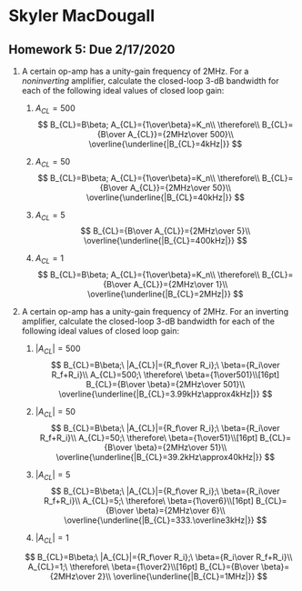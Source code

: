 # Skyler MacDougall

##  Homework 5: Due 2/17/2020

1. A certain op-amp has a unity-gain frequency of 2MHz. For a *noninverting* amplifier, calculate the closed-loop 3-dB bandwidth for each of the following ideal values of closed loop gain:

    1. $A_{CL}=500$
        $$
        B_{CL}=B\beta; A_{CL}={1\over\beta}=K_n\\
        \therefore\\
        B_{CL}={B\over A_{CL}}={2MHz\over 500}\\
        \overline{\underline{|B_{CL}=4kHz|}}
        $$

    2. $A_{CL}=50$
        $$
        B_{CL}=B\beta; A_{CL}={1\over\beta}=K_n\\
        \therefore\\
        B_{CL}={B\over A_{CL}}={2MHz\over 50}\\
        \overline{\underline{|B_{CL}=40kHz|}}
        $$

    3. $A_{CL}=5$
        $$
        B_{CL}={B\over A_{CL}}={2MHz\over 5}\\
        \overline{\underline{|B_{CL}=400kHz|}}
        $$

    4. $A_{CL}=1$
        $$
        B_{CL}=B\beta; A_{CL}={1\over\beta}=K_n\\
        \therefore\\
        B_{CL}={B\over A_{CL}}={2MHz\over 1}\\
        \overline{\underline{|B_{CL}=2MHz|}}
        $$



3. A certain op-amp has a unity-gain frequency of 2MHz. For an inverting amplifier, calculate the closed-loop 3-dB bandwidth for each of the following ideal values of closed loop gain:

    1. $|A_{CL}|=500$
        $$
        B_{CL}=B\beta;\ |A_{CL}|={R_f\over R_i};\ \beta={R_i\over R_f+R_i}\\
        A_{CL}=500;\ \therefore\ \beta={1\over501}\\[16pt]
        B_{CL}={B\over \beta}={2MHz\over 501}\\
        \overline{\underline{|B_{CL}=3.99kHz\approx4kHz|}}
        $$

    2. $|A_{CL}|=50$
        $$
        B_{CL}=B\beta;\ |A_{CL}|={R_f\over R_i};\ \beta={R_i\over R_f+R_i}\\
        A_{CL}=50;\ \therefore\ \beta={1\over51}\\[16pt]
        B_{CL}={B\over \beta}={2MHz\over 51}\\
        \overline{\underline{|B_{CL}=39.2kHz\approx40kHz|}}
        $$
        
    3. $|A_{CL}|=5$
        $$
        B_{CL}=B\beta;\ |A_{CL}|={R_f\over R_i};\ \beta={R_i\over R_f+R_i}\\
        A_{CL}=5;\ \therefore\ \beta={1\over6}\\[16pt]
        B_{CL}={B\over \beta}={2MHz\over 6}\\
        \overline{\underline{|B_{CL}=333.\overline3kHz|}}
        $$
    
    4. $|A_{CL}|=1$
    
    $$
        B_{CL}=B\beta;\ |A_{CL}|={R_f\over R_i};\ \beta={R_i\over R_f+R_i}\\
        A_{CL}=1;\ \therefore\ \beta={1\over2}\\[16pt]
        B_{CL}={B\over \beta}={2MHz\over 2}\\
        \overline{\underline{|B_{CL}=1MHz|}}
    $$
